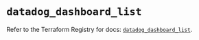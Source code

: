 # `datadog_dashboard_list`

Refer to the Terraform Registry for docs: [`datadog_dashboard_list`](https://registry.terraform.io/providers/datadog/datadog/3.37.0/docs/resources/dashboard_list).
